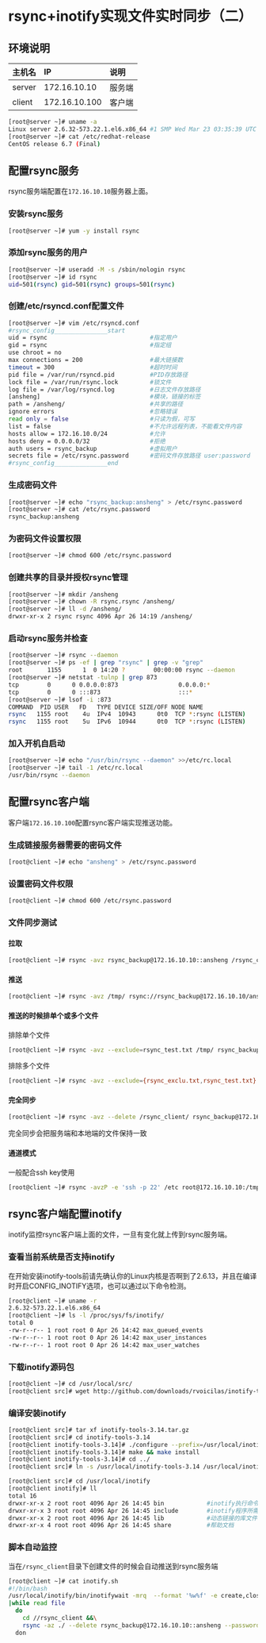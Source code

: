 # rsync+inotify实现文件实时同步（二）

## 环境说明

|主机名|IP|说明|
|:--|:--|:--|
|server|172.16.10.10|服务端|
|client|172.16.10.100|客户端|

```bash
[root@server ~]# uname -a
Linux server 2.6.32-573.22.1.el6.x86_64 #1 SMP Wed Mar 23 03:35:39 UTC 2016 x86_64 x86_64 x86_64 GNU/Linux
[root@server ~]# cat /etc/redhat-release 
CentOS release 6.7 (Final)
```

## 配置rsync服务

rsync服务端配置在`172.16.10.10`服务器上面。

### 安装rsync服务

```bash
[root@server ~]# yum -y install rsync
```

### 添加rsync服务的用户

```bash
[root@server ~]# useradd -M -s /sbin/nologin rsync
[root@server ~]# id rsync
uid=501(rsync) gid=501(rsync) groups=501(rsync)
```

### 创建/etc/rsyncd.conf配置文件

```bash
[root@server ~]# vim /etc/rsyncd.conf
#rsync_config_______________start
uid = rsync                             #指定用户
gid = rsync                             #指定组
use chroot = no
max connections = 200                   #最大链接数
timeout = 300                           #超时时间
pid file = /var/run/rsyncd.pid          #PID存放路径
lock file = /var/run/rsync.lock         #锁文件
log file = /var/log/rsyncd.log          #日志文件存放路径
[ansheng]                               #模块，链接的标签
path = /ansheng/                        #共享的路径
ignore errors                           #忽略错误
read only = false                       #只读为假，可写
list = false                            #不允许远程列表，不能看文件内容
hosts allow = 172.16.10.0/24            #允许
hosts deny = 0.0.0.0/32                 #拒绝
auth users = rsync_backup               #虚拟用户
secrets file = /etc/rsync.password      #密码文件存放路径 user:password
#rsync_config_______________end
```

### 生成密码文件

```bash
[root@server ~]# echo "rsync_backup:ansheng" > /etc/rsync.password
[root@server ~]# cat /etc/rsync.password
rsync_backup:ansheng
```

### 为密码文件设置权限

```bash
[root@server ~]# chmod 600 /etc/rsync.password
```

### 创建共享的目录并授权rsync管理

```bash
[root@server ~]# mkdir /ansheng
[root@server ~]# chown -R rsync.rsync /ansheng/
[root@server ~]# ll -d /ansheng/
drwxr-xr-x 2 rsync rsync 4096 Apr 26 14:19 /ansheng/
```

### 启动rsync服务并检查

```bash
[root@server ~]# rsync --daemon
[root@server ~]# ps -ef | grep "rsync" | grep -v "grep"
root       1155      1  0 14:20 ?        00:00:00 rsync --daemon
[root@server ~]# netstat -tulnp | grep 873
tcp        0      0 0.0.0.0:873                 0.0.0.0:*                   LISTEN      1155/rsync          
tcp        0      0 :::873                      :::*                        LISTEN      1155/rsync
[root@server ~]# lsof -i :873
COMMAND  PID USER   FD   TYPE DEVICE SIZE/OFF NODE NAME
rsync   1155 root    4u  IPv4  10943      0t0  TCP *:rsync (LISTEN)
rsync   1155 root    5u  IPv6  10944      0t0  TCP *:rsync (LISTEN)
```

### 加入开机自启动

```bash
[root@server ~]# echo "/usr/bin/rsync --daemon" >>/etc/rc.local
[root@server ~]# tail -1 /etc/rc.local 
/usr/bin/rsync --daemon
```

## 配置rsync客户端

客户端`172.16.10.100`配置rsync客户端实现推送功能。

### 生成链接服务器需要的密码文件

```bash
[root@client ~]# echo "ansheng" > /etc/rsync.password
```

### 设置密码文件权限

```bash
[root@client ~]# chmod 600 /etc/rsync.password 
```

### 文件同步测试

#### 拉取

```bash
[root@client ~]# rsync -avz rsync_backup@172.16.10.10::ansheng /rsync_client/ --password-file=/etc/rsync.password 
```

#### 推送

```bash
[root@client ~]# rsync -avz /tmp/ rsync://rsync_backup@172.16.10.10/ansheng/ --password-file=/etc/rsync.password
```

#### 推送的时候排单个或多个文件

排除单个文件

```bash
[root@client ~]# rsync -avz --exclude=rsync_test.txt /tmp/ rsync_backup@172.16.10.10::ansheng --password-file=/etc/rsync.password
```

排除多个文件

```bash
[root@client ~]# rsync -avz --exclude={rsync_exclu.txt,rsync_test.txt} /tmp/ rsync_backup@172.16.10.10::ansheng  --password-file=/etc/rsync.password
```

#### 完全同步

```bash
[root@client ~]# rsync -avz --delete /rsync_client/ rsync_backup@172.16.10.10::ansheng --password-file=/etc/rsync.password
```

完全同步会把服务端和本地端的文件保持一致

#### 通道模式

一般配合ssh key使用

```bash
[root@client ~]# rsync -avzP -e 'ssh -p 22' /etc root@172.16.10.10:/tmp
```

## rsync客户端配置inotify

inotify监控rsync客户端上面的文件，一旦有变化就上传到rsync服务端。

### 查看当前系统是否支持inotify

在开始安装inotify-tools前请先确认你的Linux内核是否啊到了2.6.13，并且在编译时开启CONFIG_INOTIFY选项，也可以通过以下命令检测。


```bash
[root@client ~]# uname -r
2.6.32-573.22.1.el6.x86_64
[root@client ~]# ls -l /proc/sys/fs/inotify/
total 0
-rw-r--r-- 1 root root 0 Apr 26 14:42 max_queued_events
-rw-r--r-- 1 root root 0 Apr 26 14:42 max_user_instances
-rw-r--r-- 1 root root 0 Apr 26 14:42 max_user_watches
```

### 下载inotify源码包

```bash
[root@client ~]# cd /usr/local/src/
[root@client src]# wget http://github.com/downloads/rvoicilas/inotify-tools/inotify-tools-3.14.tar.gz
```

### 编译安装inotify

```bash
[root@client src]# tar xf inotify-tools-3.14.tar.gz 
[root@client src]# cd inotify-tools-3.14
[root@client inotify-tools-3.14]# ./configure --prefix=/usr/local/inotify-tools-3.14
[root@client inotify-tools-3.14]# make && make install
[root@client inotify-tools-3.14]# cd ../
[root@client src]# ln -s /usr/local/inotify-tools-3.14 /usr/local/inotify
```

```bash
[root@client src]# cd /usr/local/inotify
[root@client inotify]# ll
total 16
drwxr-xr-x 2 root root 4096 Apr 26 14:45 bin			#inotify执行命令（二进制）
drwxr-xr-x 3 root root 4096 Apr 26 14:45 include		#inotify程序所需用的头文件
drwxr-xr-x 2 root root 4096 Apr 26 14:45 lib			#动态链接的库文件
drwxr-xr-x 4 root root 4096 Apr 26 14:45 share			#帮助文档
```

### 脚本自动监控

当在`/rsync_client`目录下创建文件的时候会自动推送到rsync服务端

```bash
[root@client ~]# cat inotify.sh 
#!/bin/bash
/usr/local/inotify/bin/inotifywait -mrq  --format '%w%f' -e create,close_write,delete /rsync_client \
|while read file
  do
    cd //rsync_client &&\
    rsync -az ./ --delete rsync_backup@172.16.10.10::ansheng --password-file=/etc/rsync.password
  don
```